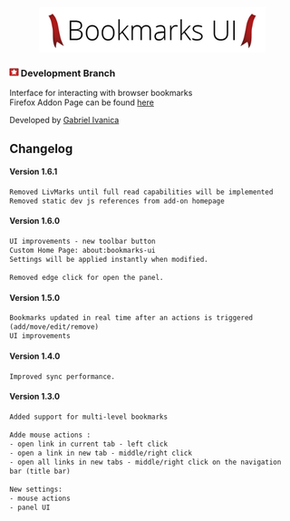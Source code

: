 <div align="center">
  <img src="./data/images/identity-marks.png" height="80"
	alt="Bookmarks UI Identity" title="Bookmarks UI Identity">
</div>

### ![logo](./data/images/icon16.png "logo") Development Branch

Interface for interacting with browser bookmarks  
Firefox Addon Page can be found [here](https://addons.mozilla.org/en-US/firefox/addon/bookmarks-ui/)

Developed by [Gabriel Ivanica](https://addons.mozilla.org/en-US/firefox/user/ReDEnergy/)

## Changelog

#### Version 1.6.1

	Removed LivMarks until full read capabilities will be implemented
	Removed static dev js references from add-on homepage


#### Version 1.6.0 

	UI improvements - new toolbar button
	Custom Home Page: about:bookmarks-ui
	Settings will be applied instantly when modified.

	Removed edge click for open the panel.

#### Version 1.5.0

	Bookmarks updated in real time after an actions is triggered (add/move/edit/remove)
	UI improvements

#### Version 1.4.0
	
	Improved sync performance.

#### Version 1.3.0

	Added support for multi-level bookmarks

	Adde mouse actions :
	- open link in current tab - left click
	- open a link in new tab - middle/right click
	- open all links in new tabs - middle/right click on the navigation bar (title bar)
	
	New settings:
	- mouse actions
	- panel UI
